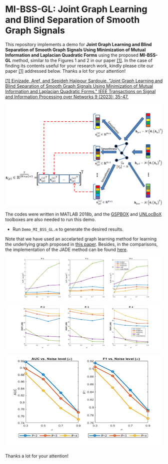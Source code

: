 # MI-BSS-GL: Joint Graph Learning and Blind Separation of Smooth Graph Signals
This repository implements a demo for **Joint Graph Learning and Blind Separation of Smooth Graph Signals Using Minimization of Mutual Information and Laplacian Quadratic Forms** using the proposed **MI-BSS-GL** method, similar to the Figures 1 and 2 in our paper [[1]](https://doi.org/10.1109/TSIPN.2023.3240893). In the case of finding its contents useful for your research work, kindly please cite our paper [[1]](https://doi.org/10.1109/TSIPN.2023.3240893) addressed below. Thanks a lot for your attention!

[[1] Einizade, Aref, and Sepideh Hajipour Sardouie. "Joint Graph Learning and Blind Separation of Smooth Graph Signals Using Minimization of Mutual Information and Laplacian Quadratic Forms." IEEE Transactions on Signal and Information Processing over Networks 9 (2023): 35-47.](https://doi.org/10.1109/TSIPN.2023.3240893)

![This is an image222](MI_BSS_GL_BlockDiag.PNG)

The codes were written in MATLAB 2018b, and the [GSPBOX](https://epfl-lts2.github.io/gspbox-html/) and [UNLocBoX](https://epfl-lts2.github.io/unlocbox-html/) toolboxes are also needed to run this demo.

- Run `Demo_MI_BSS_GL.m` to generate the desired results. 

Note that we have used an accelarted graph learning method for learning the underlying graph proposed in [this paper](https://doi.org/10.1109/LSP.2021.3123459). Besides, in the comparisons, the implementation of the JADE method can be found [here](http://www2.iap.fr/users/cardoso/code/Jade/jadeR.m).

![This is an image2](A.png)

![This is an image3](B.png)

<p align="center">
  <img width="600" height="300" src="C.png">
</p>

Thanks a lot for your attention!

